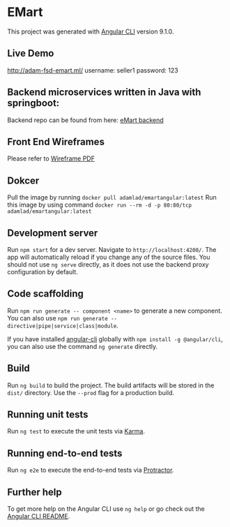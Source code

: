 # EMart

This project was generated with [Angular CLI](https://github.com/angular/angular-cli) version 9.1.0.

## Live Demo

http://adam-fsd-emart.ml/
username: seller1
password: 123

## Backend microservices written in Java with springboot:

Backend repo can be found from here: [eMart backend](https://github.com/Fribyter/eMart-backend)

## Front End Wireframes

Please refer to [Wireframe PDF](https://github.com/Fribyter/eMart_angular/blob/master/src/assets/eMart%20Wireframe.pdf)

## Dokcer

Pull the image by running `docker pull adamlad/emartangular:latest`
Run this image by using command `docker run --rm -d -p 80:80/tcp adamlad/emartangular:latest`

## Development server

Run `npm start` for a dev server. Navigate to `http://localhost:4200/`. The app will automatically reload if you change
any of the source files.
You should not use `ng serve` directly, as it does not use the backend proxy configuration by default.

## Code scaffolding

Run `npm run generate -- component <name>` to generate a new component. You can also use
`npm run generate -- directive|pipe|service|class|module`.

If you have installed [angular-cli](https://github.com/angular/angular-cli) globally with `npm install -g @angular/cli`,
you can also use the command `ng generate` directly.

## Build

Run `ng build` to build the project. The build artifacts will be stored in the `dist/` directory. Use the `--prod` flag for a production build.

## Running unit tests

Run `ng test` to execute the unit tests via [Karma](https://karma-runner.github.io).

## Running end-to-end tests

Run `ng e2e` to execute the end-to-end tests via [Protractor](http://www.protractortest.org/).

## Further help

To get more help on the Angular CLI use `ng help` or go check out the [Angular CLI README](https://github.com/angular/angular-cli/blob/master/README.md).

